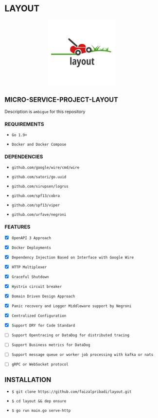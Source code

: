 # LAYOUT

<p align="center"><img src="images/layout.png" width="220"></p>

## MICRO-SERVICE-PROJECT-LAYOUT

Description is `ambigue` for this repository

### REQUIREMENTS

- `Go 1.9+`

- `Docker and Docker Compose`

### DEPENDENCIES

- `github.com/google/wire/cmd/wire`

- `github.com/satori/go.uuid`

- `github.com/sirupsen/logrus`

- `github.com/spf13/cobra`

- `github.com/spf13/viper`

- `github.com/urfave/negroni`

### FEATURES

- [x] `OpenAPI 3 Approach`

- [x] `Docker Deployments`

- [x] `Dependency Injection Based on Interface with Google Wire`

- [x] `HTTP Multiplexer`

- [x] `Graceful Shutdown`

- [x] `Hystrix circuit breaker`

- [x] `Domain Driven Design Approach`

- [x] `Panic recovery and Logger Middleware support by Negroni`

- [x] `Centralized Configuration`

- [x] `Support DRY for Code Standard`

- [ ] `Support Opentracing or DataDog for distributed tracing`

- [ ] `Support Business metrics for DataDog`

- [ ] `Support message queue or worker job processing with kafka or nats`

- [ ] `gRPC or WebSocket protocol`

## INSTALLATION

- `$ git clone https://github.com/faizalpribadi/layout.git`

- `$ cd layout && dep ensure`

- `$ go run main.go serve-http`
